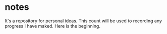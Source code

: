 # notes
It's a repository for personal ideas.
This count will be used to recording any progress I have maked.
Here is the beginning.
